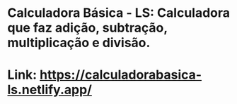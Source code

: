 # Calculadora Básica - LS: Calculadora que faz adição, subtração, multiplicação e divisão.

# Link: https://calculadorabasica-ls.netlify.app/
